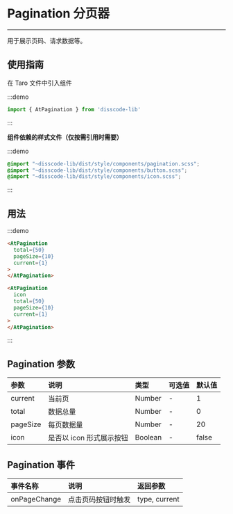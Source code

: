 # Pagination 分页器

---

用于展示页码、请求数据等。

## 使用指南

在 Taro 文件中引入组件

:::demo
```js
import { AtPagination } from 'disscode-lib'
```
:::

**组件依赖的样式文件（仅按需引用时需要）**

:::demo
```scss
@import "~disscode-lib/dist/style/components/pagination.scss";
@import "~disscode-lib/dist/style/components/button.scss";
@import "~disscode-lib/dist/style/components/icon.scss";
```
:::

## 用法

:::demo
```html
<AtPagination 
  total={50} 
  pageSize={10}
  current={1}
>
</AtPagination>

<AtPagination 
  icon 
  total={50} 
  pageSize={10}
  current={1}
>
</AtPagination>
```
:::

## Pagination 参数

| 参数         | 说明                             | 类型    | 可选值 | 默认值 |
|:-------------|:---------------------------------|:--------|:-------|:-------|
| current      | 当前页                           | Number  | -      | 1      |
| total        | 数据总量                         | Number  | -      | 0      |
| pageSize     | 每页数据量                       | Number  | -      | 20     |
| icon         | 是否以 icon 形式展示按钮         | Boolean | -      | false  |

## Pagination 事件

| 事件名称     | 说明               | 返回参数      |
|:-------------|:-------------------|:--------------|
| onPageChange | 点击页码按钮时触发 | type, current |
